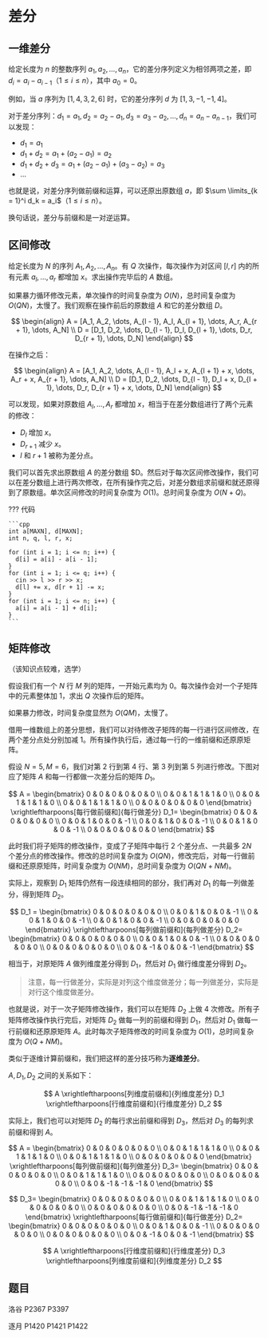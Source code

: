 # 差分

## 一维差分

给定长度为 $n$ 的整数序列 $a_1, a_2, \dots, a_n$，它的差分序列定义为相邻两项之差，即 $d_i = a_i - a_{i - 1}$（$1 \le i \le n$），其中 $a_0 = 0$。

例如，当 $a$ 序列为 $[1, 4, 3, 2, 6]$ 时，它的差分序列 $d$ 为 $[1, 3, -1, -1, 4]$。

对于差分序列：$d_1 = a_1, d_2 = a_2 - a_1, d_3 = a_3 - a_2, \dots, d_n = a_n - a_{n - 1}$，我们可以发现：

- $d_1 = a_1$
- $d_1 + d_2 = a_1 + (a_2 - a_1) = a_2$
- $d_1 + d_2 + d_3 = a_1 + (a_2 - a_1) + (a_3 - a_2) = a_3$
- $\dots$

也就是说，对差分序列做前缀和运算，可以还原出原数组 $a$，即 $\sum \limits_{k = 1}^i d_k = a_i$（$1 \le i \le n$）。

换句话说，差分与前缀和是一对逆运算。

## 区间修改

给定长度为 $N$ 的序列 $A_1, A_2, \dots, A_n$。有 $Q$ 次操作，每次操作为对区间 $[l, r]$ 内的所有元素 $a_l, \dots, a_r$ 都增加 $x$。求出操作完毕后的 $A$ 数组。

如果暴力循环修改元素，单次操作的时间复杂度为 $O(N)$，总时间复杂度为 $O(QN)$，太慢了。我们观察在操作前后的原数组 $A$ 和它的差分数组 $D$。

$$
\begin{align}
A = [A_1, A_2, \dots, A_{l - 1}, A_l, A_{l + 1}, \dots, A_r, A_{r + 1}, \dots, A_N] \\ 
D = [D_1, D_2, \dots, D_{l - 1}, D_l, D_{l + 1}, \dots, D_r, D_{r + 1}, \dots, D_N]
\end{align}
$$

在操作之后：

$$
\begin{align}
A = [A_1, A_2, \dots, A_{l - 1}, A_l + x, A_{l + 1} + x, \dots, A_r + x, A_{r + 1}, \dots, A_N] \\
D = [D_1, D_2, \dots, D_{l - 1}, D_l + x, D_{l + 1}, \dots, D_r, D_{r + 1} + x, \dots, D_N]
\end{align}
$$

可以发现，如果对原数组 $A_l, \dots, A_r$ 都增加 $x$，相当于在差分数组进行了两个元素的修改：

- $D_l$ 增加 $x$。
- $D_{r + 1}$ 减少 $x$。
- $l$ 和 $r + 1$ 被称为差分点。

我们可以首先求出原数组 $A$ 的差分数组 $D。然后对于每次区间修改操作，我们可以在差分数组上进行两次修改，在所有操作完之后，对差分数组求前缀和就还原得到了原数组。单次区间修改的时间复杂度为 $O(1)$。总时间复杂度为 $O(N + Q)$。

??? 代码

    ```cpp
    int a[MAXN], d[MAXN];
    int n, q, l, r, x;

    for (int i = 1; i <= n; i++) {
      d[i] = a[i] - a[i - 1];
    }
    for (int i = 1; i <= q; i++) {
      cin >> l >> r >> x;
      d[l] += x, d[r + 1] -= x;
    }
    for (int i = 1; i <= n; i++) {
      a[i] = a[i - 1] + d[i];
    }
    ```

## 矩阵修改

（该知识点较难，选学）

假设我们有一个 $N$ 行 $M$ 列的矩阵，一开始元素均为 $0$。每次操作会对一个子矩阵中的元素整体加 $1$，求出 $Q$ 次操作后的矩阵。

如果暴力修改，时间复杂度显然为 $O(QM)$，太慢了。

借用一维数组上的差分思想，我们可以对待修改子矩阵的每一行进行区间修改，在两个差分点处分别加减 $1$。所有操作执行后，通过每一行的一维前缀和还原原矩阵。

假设 $N = 5, M = 6$，我们对第 $2$ 行到第 $4$ 行、第 $3$ 列到第 $5$ 列进行修改。下图对应了矩阵 $A$ 和每一行都做一次差分后的矩阵 $D_1$。

$$
A = 
\begin{bmatrix}
0 & 0 & 0 & 0 & 0 & 0 \\
0 & 0 & 1 & 1 & 1 & 0 \\
0 & 0 & 1 & 1 & 1 & 0 \\
0 & 0 & 1 & 1 & 1 & 0 \\
0 & 0 & 0 & 0 & 0 & 0
\end{bmatrix} \xrightleftharpoons[每行做前缀和]{每行做差分}
D_1=
\begin{bmatrix}
0 & 0 & 0 & 0 & 0 & 0 \\
0 & 0 & 1 & 0 & 0 & -1 \\
0 & 0 & 1 & 0 & 0 & -1 \\
0 & 0 & 1 & 0 & 0 & -1 \\
0 & 0 & 0 & 0 & 0 & 0
\end{bmatrix}
$$

此时我们将子矩阵的修改操作，变成了子矩阵中每行 $2$ 个差分点、一共最多 $2N$ 个差分点的修改操作。修改的总时间复杂度为 $O(QN)$，修改完后，对每一行做前缀和还原原矩阵，时间复杂度为 $O(NM)$，总时间复杂度为 $O(QN + NM)$。

实际上，观察到 $D_1$ 矩阵仍然有一段连续相同的部分，我们再对 $D_1$ 的每一列做差分，得到矩阵 $D_2$。

$$
D_1 = 
\begin{bmatrix}
0 & 0 & 0 & 0 & 0 & 0 \\
0 & 0 & 1 & 0 & 0 & -1 \\
0 & 0 & 1 & 0 & 0 & -1 \\
0 & 0 & 1 & 0 & 0 & -1 \\
0 & 0 & 0 & 0 & 0 & 0
\end{bmatrix} \xrightleftharpoons[每列做前缀和]{每列做差分}
D_2=
\begin{bmatrix}
0 & 0 & 0 & 0 & 0 & 0 \\
0 & 0 & 1 & 0 & 0 & -1 \\
0 & 0 & 0 & 0 & 0 & 0 \\
0 & 0 & 0 & 0 & 0 & 0 \\
0 & 0 & -1 & 0 & 0 & -1
\end{bmatrix}
$$

相当于，对原矩阵 $A$ 做列维度差分得到 $D_1$，然后对 $D_1$ 做行维度差分得到 $D_2$。

> 注意，每一行做差分，实际是对列这个维度做差分；每一列做差分，实际是对行这个维度做差分。

也就是说，对于一次子矩阵修改操作，我们可以在矩阵 $D_2$ 上做 $4$ 次修改。所有子矩阵修改操作执行完后，对矩阵 $D_2$ 做每一列的前缀和得到 $D_1$，然后对 $D_1$ 做每一行前缀和还原原矩阵 $A$。此时每次子矩阵修改的时间复杂度为 $O(1)$，总时间复杂度为 $O(Q + NM)$。

类似于逐维计算前缀和，我们把这样的差分技巧称为**逐维差分**。

$A, D_1, D_2$ 之间的关系如下：

$$
A \xrightleftharpoons[列维度前缀和]{列维度差分} D_1 \xrightleftharpoons[行维度前缀和]{行维度差分} D_2
$$

实际上，我们也可以对矩阵 $D_2$ 的每行求出前缀和得到 $D_3$，然后对 $D_3$ 的每列求前缀和得到 $A$。

$$
A = 
\begin{bmatrix}
0 & 0 & 0 & 0 & 0 & 0 \\
0 & 0 & 1 & 1 & 1 & 0 \\
0 & 0 & 1 & 1 & 1 & 0 \\
0 & 0 & 1 & 1 & 1 & 0 \\
0 & 0 & 0 & 0 & 0 & 0
\end{bmatrix} \xrightleftharpoons[每列做前缀和]{每列做差分}
D_3=
\begin{bmatrix}
0 & 0 & 0 & 0 & 0 & 0 \\
0 & 0 & 1 & 1 & 1 & 0 \\
0 & 0 & 0 & 0 & 0 & 0 \\
0 & 0 & 0 & 0 & 0 & 0 \\
0 & 0 & -1 & -1 & -1 & 0
\end{bmatrix}
$$

$$
D_3=
\begin{bmatrix}
0 & 0 & 0 & 0 & 0 & 0 \\
0 & 0 & 1 & 1 & 1 & 0 \\
0 & 0 & 0 & 0 & 0 & 0 \\
0 & 0 & 0 & 0 & 0 & 0 \\
0 & 0 & -1 & -1 & -1 & 0
\end{bmatrix} \xrightleftharpoons[每行做前缀和]{每行做差分}
D_2=
\begin{bmatrix}
0 & 0 & 0 & 0 & 0 & 0 \\
0 & 0 & 1 & 0 & 0 & -1 \\
0 & 0 & 0 & 0 & 0 & 0 \\
0 & 0 & 0 & 0 & 0 & 0 \\
0 & 0 & -1 & 0 & 0 & -1
\end{bmatrix}
$$

$$
A \xrightleftharpoons[行维度前缀和]{行维度差分} D_3 \xrightleftharpoons[列维度前缀和]{列维度差分} D_2
$$

## 题目

洛谷 P2367 P3397

逐月 P1420 P1421 P1422